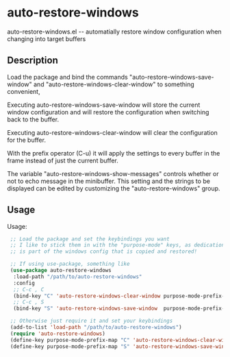 # auto-restore-windows

auto-restore-windows.el -- automatially restore window configuration when changing into target buffers

## Description

 Load the package and bind the commands
 "auto-restore-windows-save-window" and
 "auto-restore-windows-clear-window" to something convenient,

 Executing auto-restore-windows-save-window will store the current
 window configuration and will restore the configuration when
 switching back to the buffer.

 Executing auto-restore-windows-clear-window will clear the
 configuration for the buffer.

 With the prefix operator (C-u) it will apply the settings to every
 buffer in the frame instead of just the current buffer.

 The variable "auto-restore-windows-show-messages" controls whether
 or not to echo message in the minibuffer.  This setting and the
 strings to be displayed can be edited by customizing the
 "auto-restore-windows" group.

## Usage
 Usage:
```lisp
 ;; Load the package and set the keybindings you want
 ;; I like to stick them in with the "purpose-mode" keys, as dedication
 ;; is part of the windows config that is copied and restored!

 ;; If using use-package, something like
 (use-package auto-restore-windows
  :load-path "/path/to/auto-restore-windows"
  :config
  ;; C-c , C
  (bind-key "C" 'auto-restore-windows-clear-window purpose-mode-prefix-map) ;; I like these bindings, YMMV
  ;; C-c , S
  (bind-key "S" 'auto-restore-windows-save-window  purpose-mode-prefix-map))

 ;; Otherwise just require it and set your keybindings
 (add-to-list 'load-path "/path/to/auto-restore-windows")
 (require 'auto-restore-windows)
 (define-key purpose-mode-prefix-map "C" 'auto-restore-windows-clear-window)
 (define-key purpose-mode-prefix-map "S" 'auto-restore-windows-save-window)
```
